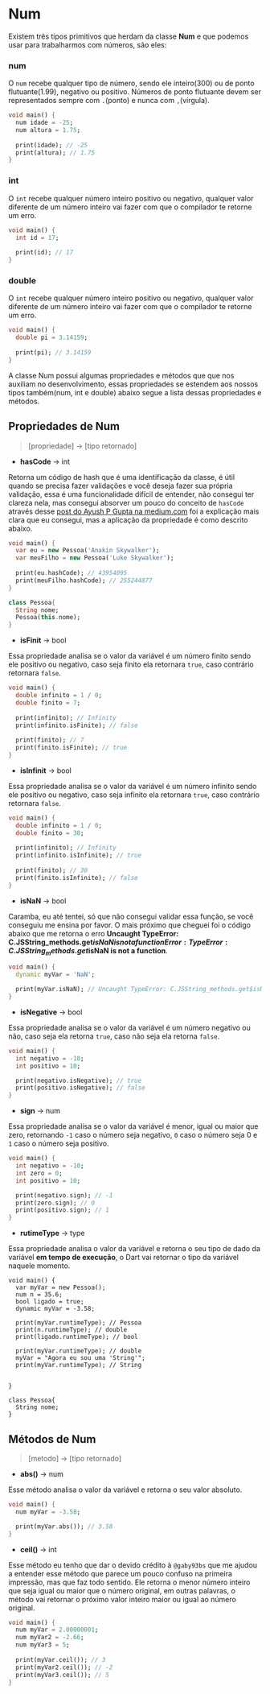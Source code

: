 # Num

Existem três tipos primitivos que herdam da classe **Num** e que podemos usar para trabalharmos com números, são eles:

### num
O `num` recebe qualquer tipo de número, sendo ele inteiro(300) ou de ponto flutuante(1.99), negativo ou positivo. Números de ponto flutuante devem ser representados sempre com `.`(ponto) e nunca com `,`(vírgula).

```dart
void main() {
  num idade = -25;
  num altura = 1.75;
  
  print(idade); // -25
  print(altura); // 1.75
}
```

### int
O `int` recebe qualquer número inteiro positivo ou negativo, qualquer valor diferente de um número inteiro vai fazer com que o compilador te retorne um erro.

```dart
void main() {
  int id = 17;
  
  print(id); // 17
}
```

### double
O `int` recebe qualquer número inteiro positivo ou negativo, qualquer valor diferente de um número inteiro vai fazer com que o compilador te retorne um erro.

```dart
void main() {
  double pi = 3.14159;
  
  print(pi); // 3.14159
}
```

A classe Num possui algumas propriedades e métodos que que nos auxiliam no desenvolvimento, essas propriedades se estendem aos nossos tipos também(num, int e double) abaixo segue a lista dessas propriedades e métodos.


## Propriedades de Num
> [propriedade] -> [tipo retornado]


* **hasCode** -> int
		
Retorna um código de hash que é uma identificação da classe, é útil quando se precisa fazer validações e você deseja fazer sua própria validação, essa é uma funcionalidade difícil de entender, não consegui ter clareza nela, mas consegui absorver um pouco do conceito de `hasCode` através desse [post do Ayush P Gupta na medium.com](https://medium.com/@ayushpguptaapg/demystifying-and-hashcode-in-dart-2f328d1ab1bc) foi a explicação mais clara que eu consegui, mas a aplicação da propriedade é como descrito abaixo.
			
```dart
void main() {
  var eu = new Pessoa('Anakin Skywalker');
  var meuFilho = new Pessoa('Luke Skywalker');
  
  print(eu.hashCode); // 43954095
  print(meuFilho.hashCode); // 255244877
}

class Pessoa{
  String nome;
  Pessoa(this.nome);
}
```
		
* **isFinit** -> bool

Essa propriedade analisa se o valor da variável é um número finito sendo ele positivo ou negativo, caso seja finito ela retornara `true`, caso contrário retornara `false`.

```dart
void main() {
  double infinito = 1 / 0;
  double finito = 7;
  
  print(infinito); // Infinity
  print(infinito.isFinite); // false
  
  print(finito); // 7
  print(finito.isFinite); // true
}
```

* **isInfinit** -> bool

Essa propriedade analisa se o valor da variável é um número infinito sendo ele positivo ou negativo, caso seja infinito ela retornara `true`, caso contrário retornara `false`.

```dart
void main() {
  double infinito = 1 / 0;
  double finito = 30;
  
  print(infinito); // Infinity
  print(infinito.isInfinite); // true
  
  print(finito); // 30
  print(finito.isInfinite); // false
}
```

* **isNaN** -> bool

Caramba, eu até tentei, só que não consegui validar essa função, se você conseguiu me ensina por favor. O mais próximo que cheguei foi o código abaixo que me retorna o erro **Uncaught TypeError: C.JSString_methods.get$isNaN is not a functionError: TypeError: C.JSString_methods.get$isNaN is not a function**.

```dart
void main() {
  dynamic myVar = 'NaN';

  print(myVar.isNaN); // Uncaught TypeError: C.JSString_methods.get$isNaN is not a functionError: TypeError: C.JSString_methods.get$isNaN is not a function
}
```

* **isNegative** -> bool

Essa propriedade analisa se o valor da variável é um número negativo ou não, caso seja ela retorna `true`, caso não seja ela retorna `false`.

```dart
void main() {
  int negativo = -10;
  int positivo = 10;

  print(negativo.isNegative); // true
  print(positivo.isNegative); // false
}
```

* **sign** -> num

Essa propriedade analisa se o valor da variável é menor, igual ou maior que zero, retornando `-1` caso o número seja negativo, `0` caso o número seja 0 e `1` caso o número seja positivo.

```dart
void main() {
  int negativo = -10;
  int zero = 0;
  int positivo = 10;

  print(negativo.sign); // -1
  print(zero.sign); // 0
  print(positivo.sign); // 1
}
```

* **rutimeType** -> type

Essa propriedade analisa o valor da variável e retorna o seu tipo de dado da variável **em tempo de execução**, o Dart vai retornar o tipo da variável naquele momento.

```dark
void main() {
  var myVar = new Pessoa();
  num n = 35.6;
  bool ligado = true;
  dynamic myVar = -3.58;

  print(myVar.runtimeType); // Pessoa
  print(n.runtimeType); // double
  print(ligado.runtimeType); // bool
  
  print(myVar.runtimeType); // double
  myVar = "Agora eu sou uma 'String'";
  print(myVar.runtimeType); // String
  
  
}

class Pessoa{
  String nome;
}
```

## Métodos de Num
> [metodo] -> [tipo retornado]

* **abs()** -> num

Esse método analisa o valor da variável e retorna o seu valor absoluto.

```dart
void main() {
  num myVar = -3.58;

  print(myVar.abs()); // 3.58
}
```

* **ceil()** -> int

Esse método eu tenho que dar o devido crédito à `@gaby93bs` que me ajudou a entender esse método que parece um pouco confuso na primeira impressão, mas que faz todo sentido. Ele retorna o menor número inteiro que seja igual ou maior que o número original, em outras palavras, o método vai retornar o próximo valor inteiro maior ou igual ao número original.

```dart
void main() {
  num myVar = 2.00000001;
  num myVar2 = -2.66;
  num myVar3 = 5;
    
  print(myVar.ceil()); // 3
  print(myVar2.ceil()); // -2
  print(myVar3.ceil()); // 5
}
```